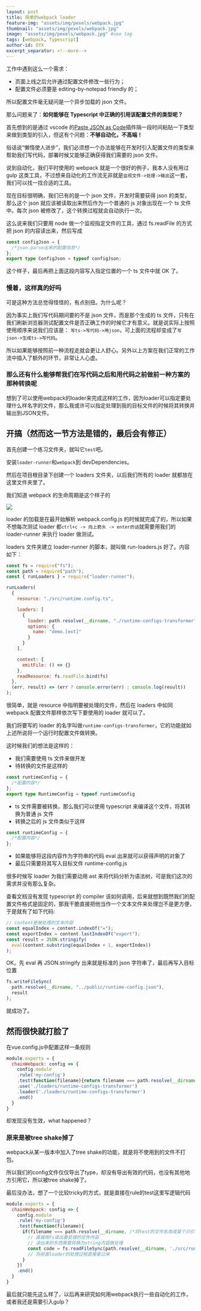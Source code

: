 ```yaml
---
layout: post
title: 简单的webpack loader
feature-img: "assets/img/pexels/webpack.jpg"
thumbnail: "assets/img/pexels/webpack.jpg"
image: "assets/img/pexels/webpack.jpg" #seo tag
tags: [webpack, Typescript]
author-id: OYX
excerpt_separator: <!--more-->
---
```


工作中遇到这么一个需求：

- 页面上线之后允许通过配置文件修改一些行为；
- 配置文件必须要是 editing-by-notepad friendly 的；

所以配置文件毫无疑问是一个异步加载的 json 文件。

那么问题来了：**如何能够在 Typescript 中正确的引用该配置文件的类型呢？**

<!--more-->

首先想到的是通过 vscode 的[Paste JSON as Code](https://marketplace.visualstudio.com/items?itemName=quicktype.quicktype)插件隔一段时间粘贴一下类型来做到类型的引入，但这有个问题：**不够自动化，不高端！**

俗话说“懒惰使人进步”，我们必须想一个办法能够在开发时引入配置文件的类型来帮助我们写代码，部署时候又能够正确获得我们需要的 json 文件。

说到自动化，我们平时使用的 webpack 就是一个很好的例子，我本人没有用过 gulp 这类工具，不过想来自动化的工作流无非就是`监视文件->处理->输出`这一套，我们可以找一找合适的工具。

现在目标很明确，我们已有的是一个 json 文件，开发时需要获得 json 的类型，那么这个 json 就应该被读取出来然后作为一个普通的 js 对象出现在一个 ts 文件中。每次 json 被修改了，这个转换过程就会自动执行一次。

这么说来我们只要用 node 做一个监视指定文件的工具，通过 fs.readFile 的方式把 json 的内容读出来，然后写成

```typescript
const configJson = {
  /*json.parse出来的配置信息*/
};
export type ConfigJson = typeof configJson;
```

这个样子，最后再把上面这段内容写入指定位置的一个 ts 文件中就 OK 了。

### 慢着，这样真的好吗

可是这种方法总觉得怪怪的，有点别扭。为什么呢？

因为事实上我们写代码期间要的不是 json 文件，而是那个生成的 ts 文件，只有在我们刷新浏览器测试配置文件是否正确工作的时候它才有意义。就是说实际上按照使用顺序来说我们应该是：
`写ts->写代码->用json`，可上面的流程却变成了`写json->生成ts->写代码`。

所以如果能够按照前一种流程走就会更让人舒心。另外以上方案在我们正常的工作流中插入了额外的环节，非常让人心虚。

### 那么还有什么能够帮我们在写代码之后和用代码之前做前一种方案的那种转换呢

想到了可以使用webpack的loader来完成这样的工作，因为loader可以指定要处理什么样名字的文件，那么我或许可以指定处理到我的目标文件的时候将其转换并输出到JSON文件。

## 开搞（然而这一节方法是错的，最后会有修正）

首先创建一个练习文件夹，就叫它`test`吧。

安装`loader-runner`和`webpack`到 devDependencies。

然后在项目根目录下创建一个 loaders 文件夹，以后我们所有的 loader 就都放在这里文件夹里了。

我们知道 webpack 的生命周期是这个样子的

<img src="/assets/img/pexels/webpack-life-time.jpg" />

loader 的加载是在最开始解析 webpack.config.js 的时候就完成了的，所以如果不想每次测试 loader 都`ctrl+c -> 向上箭头 -> enter的话`就需要用我们的 loader-runner 来执行 loader 做测试。

loaders 文件夹建立 loader-runner 的脚本，就叫做 run-loaders.js 好了。内容如下：

```js
const fs = require("fs");
const path = require("path");
const { runLoaders } = require("loader-runner");

runLoaders(
  {
    resource: "./src/runtime.config.ts",

    loaders: [
      {
        loader: path.resolve(__dirname, "./runtime-configs-transformer"),
        options: {
          name: "demo.[ext]"
        }
      }
    ],

    context: {
      emitFile: () => {}
    },
    readResource: fs.readFile.bind(fs)
  },
  (err, result) => (err ? console.error(err) : console.log(result))
);
```

很简单，就是 resource 中指明要被处理的文件，然后在 loaders 中如同 webpack 配置文件那样依次写下要使用的 loader 就可以了。

我们将要写的 loader 的名字叫做`runtime-configs-transformer`，它的功能就如上述所说将一个运行时配置文件做转换。

这时候我们的想法是这样的：

- 我们需要使用 ts 文件来做开发
- 待转换的文件是这样的

```typescript
const runtimeConfig = {
  /*配置内容*/
};
export type RuntimeConfig = typeof runtimeConfig
```

- ts 文件需要被转换，那么我们可以使用 typescript 来编译这个文件，将其转换为普通 js 文件
- 转换之后的 js 文件类似于这样

```js
const runtimeConfig = {
  /*配置内容*/
};
```

- 如果能够将这段内容作为字符串的代码 eval 出来就可以获得声明的对象了
- 最后只需要将其写入目标文件 runtime-config.js

很多时候写 loader 为我们需要动用 ast 来将代码分析为语法树，可是我们这次的需求并没有那么复杂。

查看文档没有发现 typescript 的 compiler 该如何调用，后来就想到既然我们的配置文件格式是固定的，那我干脆直接把他当作一个文本文件来处理岂不是更方便，于是就有了如下代码:

```js
// content是被处理的文本内容
const equalIndex = content.indexOf("=");
const exportIndex = content.lastIndexOf("export");
const result = JSON.stringify(
  eval(content.substring(equalIndex + 1, exportIndex))
);
```

OK，先 eval 再 JSON.stringify 出来就是标准的 json 字符串了，最后再写入目标位置

```js
fs.writeFileSync(
  path.resolve(__dirname, "../public/runtime-config.json"),
  result
);
```

就成功了。

## 然而很快就打脸了

在vue.config.js中配置这样一条规则
```js
module.exports = {
  chainWebpack: config => {
    config.module
    .rule('my-config')
    .test(function(filename){return filename === path.resolve(__dirname, '/src/runtime.config.ts')})
    .use('./loaders/runtime-configs-transformer')
    .loader('./loaders/runtime-configs-transformer')
    .end()
  }
}
```
却发现没有生效，what happened？

### 原来是被tree shake掉了

webpack从某一版本中加入了tree shake的功能，就是将不使用到的文件不打包。

所以我们的config文件仅仅导出了type，却没有导出有效的代码，也没有其他地方引用它，所以被tree shake掉了。

最后没办法，想了一个比较tricky的方式，就是直接在rule的test这里写逻辑代码
```js
module.exports = {
  chainWebpack: config => {
    config.module
    .rule('my-config')
    .test(function(filename){
      if(filename === path.resolve(__dirname, /*将test的文件名改成某个只引用一次的文件，比如pages中的入口文件*/)}){
        // 直接用fs读出要处理的文件内容
        // 读出来的东西需要转换为string内容做处理
        const code = fs.readFileSync(path.resolve(__dirname, './src/runtime.config.ts')).toString()
        // 将前面loader的处理过程直接拿过来
      }
    })
    .end()
  }
}
```
最后就只能先这么样了，以后再来研究如何用webpack执行一些自动化的工作，或者我还是需要引入gulp？

